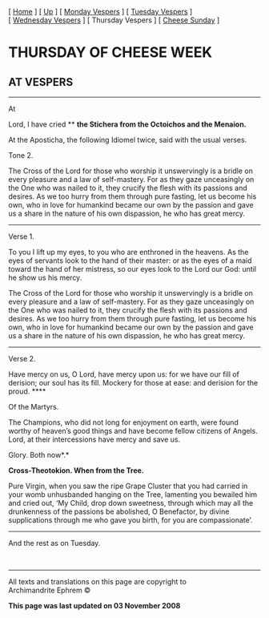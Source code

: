 \[ [Home](index.md) \] \[ [Up](cheese_week.md) \]
\[ [Monday Vespers](CheeseMonVes.md) \]
\[ [Tuesday Vespers](CheeseTueVes.md) \]
\[ [Wednesday Vespers](CheeseWedVes.md) \] \[ Thursday Vespers \]
\[ [Cheese Sunday](cheese.md) \]

# THURSDAY OF CHEESE WEEK

## AT VESPERS

****

At

Lord, I have cried ** **the Stichera from the Octoichos and the
Menaion.**

At the Aposticha, the following Idiomel twice, said with the usual
verses.

Tone 2.

The Cross of the Lord for those who worship it unswervingly is a bridle
on every pleasure and a law of self-mastery. For as they gaze
unceasingly on the One who was nailed to it, they crucify the flesh with
its passions and desires. As we too hurry from them through pure
fasting, let us become his own, who in love for humankind became our own
by the passion and gave us a share in the nature of his own dispassion,
he who has great mercy.

****

Verse 1.

To you I lift up my eyes, to you who are enthroned in the heavens. As
the eyes of servants look to the hand of their master: or as the eyes of
a maid toward the hand of her mistress, so our eyes look to the Lord our
God: until he show us his mercy.

The Cross of the Lord for those who worship it unswervingly is a bridle
on every pleasure and a law of self-mastery. For as they gaze
unceasingly on the One who was nailed to it, they crucify the flesh with
its passions and desires. As we too hurry from them through pure
fasting, let us become his own, who in love for humankind became our own
by the passion and gave us a share in the nature of his own dispassion,
he who has great mercy.

****

Verse 2.

Have mercy on us, O Lord, have mercy upon us: for we have our fill of
derision; our soul has its fill. Mockery for those at ease: and derision
for the proud. ****

Of the Martyrs.

The Champions, who did not long for enjoyment on earth, were found
worthy of heaven’s good things and have become fellow citizens of
Angels. Lord, at their intercessions have mercy and save us.

Glory. Both now*.*

**Cross-Theotokion. When from the Tree.**

Pure Virgin, when you saw the ripe Grape Cluster that you had carried in
your womb unhusbanded hanging on the Tree, lamenting you bewailed him
and cried out, ‘My Child, drop down sweetness, through which may all the
drunkenness of the passions be abolished, O Benefactor, by divine
supplications through me who gave you birth, for you are compassionate’.

****

And the rest as on Tuesday.

 

-----

All texts and translations on this page are copyright to  
Archimandrite Ephrem ©

**This page was last updated on 03 November 2008**

